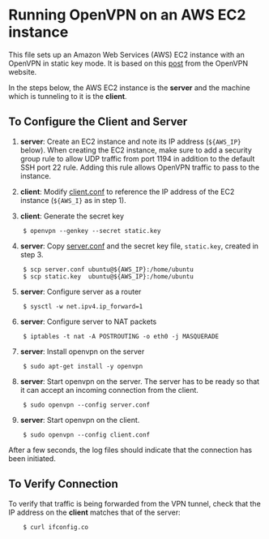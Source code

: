 # Running OpenVPN on an AWS EC2 instance

This file sets up an Amazon Web Services (AWS) EC2 instance with an
OpenVPN in static key mode.  It is based on this
[post](https://openvpn.net/index.php/open-source/documentation/miscellaneous/78-static-key-mini-howto.html)
from the OpenVPN website.

In the steps below, the AWS EC2 instance is the **server** and the
machine which is tunneling to it is the **client**.

## To Configure the Client and Server


1. **server**: Create an EC2 instance and note its IP address
(`${AWS_IP}` below).  When creating the EC2 instance, make sure to add
a security group rule to allow UDP traffic from port 1194 in addition
to the default SSH port 22 rule.  Adding this rule allows OpenVPN
traffic to pass to the instance.

2. **client**: Modify [client.conf](https://github.com/contractdesign/code-examples/blob/master/openvpn/client.conf) to reference the IP address of the
   EC2 instance (`${AWS_I}` as in step 1).

3. **client**: Generate the secret key
```
    $ openvpn --genkey --secret static.key
```


4. **server**: Copy [server.conf](https://github.com/contractdesign/code-examples/blob/master/openvpn/server.conf) and the secret key file, `static.key`, created in step 3.
```
    $ scp server.conf ubuntu@${AWS_IP}:/home/ubuntu
    $ scp static.key  ubuntu@${AWS_IP}:/home/ubuntu
```

5. **server**: Configure server as a router
```
    $ sysctl -w net.ipv4.ip_forward=1
```

6. **server**: Configure server to NAT packets
```
    $ iptables -t nat -A POSTROUTING -o eth0 -j MASQUERADE 
```

7. **server**: Install openvpn on the server
```
    $ sudo apt-get install -y openvpn
```

8. **server**: Start openvpn on the server.  The server has to be ready so that it can accept an incoming connection from the client.
```
    $ sudo openvpn --config server.conf
```

9. **server**: Start openvpn on the client.
```
    $ sudo openvpn --config client.conf
```

After a few seconds, the log files should indicate that the connection
has been initiated.


## To Verify Connection

To verify that traffic is being forwarded from the VPN tunnel, check
that the IP address on the **client** matches that of the server:
```
    $ curl ifconfig.co
```
